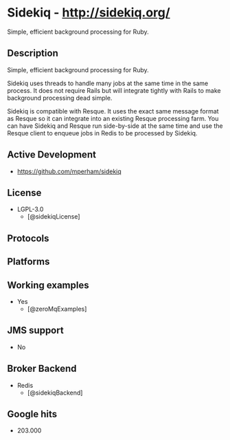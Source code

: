 # Sidekiq - http://sidekiq.org/
Simple, efficient background processing for Ruby.


## Description
Simple, efficient background processing for Ruby.

Sidekiq uses threads to handle many jobs at the same time in the same process. It does not require Rails but will integrate tightly with Rails to make background processing dead simple.

Sidekiq is compatible with Resque. It uses the exact same message format as Resque so it can integrate into an existing Resque processing farm. You can have Sidekiq and Resque run side-by-side at the same time and use the Resque client to enqueue jobs in Redis to be processed by Sidekiq.


## Active Development
- https://github.com/mperham/sidekiq


## License
- LGPL-3.0
    - [@sidekiqLicense]


## Protocols


## Platforms


## Working examples
- Yes
    - [@zeroMqExamples]


## JMS support
- No


## Broker Backend
- Redis
    - [@sidekiqBackend]


## Google hits
- 203.000
